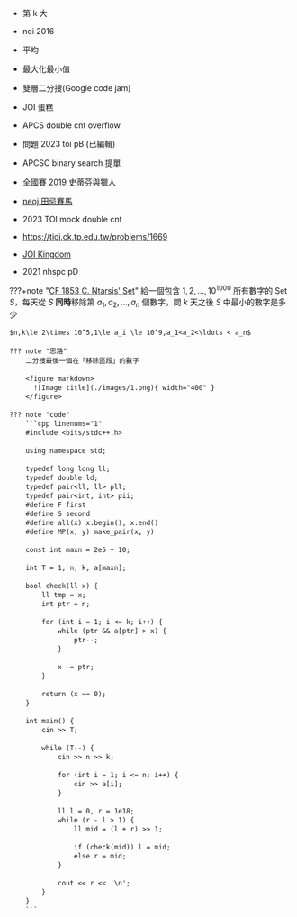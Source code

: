 - 第 k 大

- noi 2016

- 平均 

- 最大化最小值

- 雙層二分搜(Google code jam)

- JOI 蛋糕

- APCS double cnt overflow

- 問題 2023 toi pB (已編輯)

- APCSC binary search 提單

- [全國賽 2019 史蒂芬與獵人](https://sorahisa-rank.github.io/nhspc-fin/2019/problems.pdf#page=10)

- [neoj 田忌賽馬](https://neoj.sprout.tw/problem/69/)

- 2023 TOI mock double cnt

- <https://tioj.ck.tp.edu.tw/problems/1669>

- [JOI Kingdom](https://loj.ac/p/2334)

- 2021 nhspc pD

???+note "[CF 1853 C. Ntarsis' Set](https://codeforces.com/contest/1853/problem/C)"
	給一個包含 $1,2,\ldots ,10^{1000}$ 所有數字的 Set $S$，每天從 $S$ **同時**移除第 $a_1,a_2,\ldots ,a_n$ 個數字，問 $k$ 天之後 $S$ 中最小的數字是多少
	
	$n,k\le 2\times 10^5,1\le a_i \le 10^9,a_1<a_2<\ldots < a_n$
	
	??? note "思路"
		二分搜最後一個在「移除區段」的數字
		
		<figure markdown>
          ![Image title](./images/1.png){ width="400" }
        </figure>
		
	??? note "code"
		```cpp linenums="1"
		#include <bits/stdc++.h>

        using namespace std;

        typedef long long ll;
        typedef double ld;
        typedef pair<ll, ll> pll;
        typedef pair<int, int> pii;
        #define F first
        #define S second
        #define all(x) x.begin(), x.end()
        #define MP(x, y) make_pair(x, y)

        const int maxn = 2e5 + 10;

        int T = 1, n, k, a[maxn];

        bool check(ll x) {
            ll tmp = x;
            int ptr = n;

            for (int i = 1; i <= k; i++) {
                while (ptr && a[ptr] > x) {
                    ptr--;
                }

                x -= ptr;
            }

            return (x == 0);
        }

        int main() {
            cin >> T;

            while (T--) {
                cin >> n >> k;

                for (int i = 1; i <= n; i++) {
                    cin >> a[i];
                }

                ll l = 0, r = 1e18;
                while (r - l > 1) {
                    ll mid = (l + r) >> 1;

                    if (check(mid)) l = mid;
                    else r = mid;
                }

                cout << r << '\n';
            }
        }
		```
